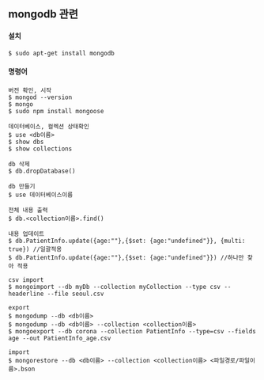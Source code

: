 ## mongodb 관련

#### 설치
    $ sudo apt-get install mongodb
    
#### 명령어
    버전 확인, 시작
    $ mongod --version
    $ mongo
    $ sudo npm install mongoose

    데이터베이스, 컬렉션 상태확인
    $ use <db이름>
    $ show dbs
    $ show collections

    db 삭제
    $ db.dropDatabase()

    db 만들기
    $ use 데이터베이스이름
    
    전체 내용 출력
    $ db.<collection이름>.find()

    내용 업데이트
    $ db.PatientInfo.update({age:""},{$set: {age:"undefined"}}, {multi: true}) //일괄적용
    $ db.PatientInfo.update({age:""},{$set: {age:"undefined"}}) //하나만 찾아 적용

    csv import
    $ mongoimport --db myDb --collection myCollection --type csv --headerline --file seoul.csv
    
    export
    $ mongodump --db <db이름>
    $ mongodump --db <db이름> --collection <collection이름>
    $ mongoexport --db corona --collection PatientInfo --type=csv --fields age --out PatientInfo_age.csv

    import
    $ mongorestore --db <db이름> --collection <collection이름> <파일경로/파일이름>.bson
